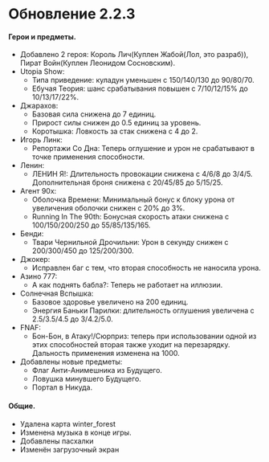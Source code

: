 
# Обновление 2.2.3
   #### Герои и предметы.
   * Добавлено 2 героя: Король Лич(Куплен Жабой(Лол, это разраб)), Пират Войн(Куплен Леонидом Сосновским).
   * Utopia Show:
     * Типа приведение: куладун уменьшен с 150/140/130 до 90/80/70.
     * Ебучая Теория: шанс срабатывания повышен с 7/10/12/15% до 10/13/17/22%.
   * Джарахов:
     * Базовая сила снижена до 7 единиц.
     * Прирост силы снижен до 0.5 единиц за уровень.
     * Коротышка: Ловкость за стак снижена с 4 до 2.
   * Игорь Линк:
     * Репортажи Со Дна: Теперь оглушение и урон не срабатывают в точке применения способности.
   * Ленин:
     * ЛЕНИН Я!: Длительность провокации снижена с 4/6/8 до 3/4/5. Дополнительная броня снижена с 20/45/85 до 5/15/25.
   * Агент 90х:
     * Оболочка Времени: Минимальный бонус к блоку урона от увеличения оболочки снижен с 20% до 3%.
     * Running In The 90th: Бонусная скорость атаки снижена с 100/150/200/250 до 55/85/135/165.
   * Бенди:
     * Твари Чернильной Дрочильни: Урон в секунду снижен с 200/300/450 до 125/200/300.
   * Джокер:
     * Исправлен баг с тем, что вторая способность не наносила урона.
   * Азино 777:
     * А как поднять бабла?: Теперь не работает на иллюзии.
   * Солнечная Вспышка:
     * Базовое здоровье увеличено на 200 единиц.
     * Энергия Баньки Парилки: длительность оглушения увеличена с 2.5/3.5/4.5 до 3/4.2/5.0.
   * FNAF:
     * Бон-Бон, в Атаку!/Сюрприз: теперь при использовании одной из этих способностей вторая также уходит на перезарядку. Дальность применения изменена на 1000.
  * Добавлены новые предметы: 
     * Флаг Анти-Анимешника из Будущего.
     * Ловушка минувшего Будущего.
     * Портал в Никуда.
   #### Общие.
   * Удалена карта winter_forest
   * Изменена музыка в конце игры.
   * Добавлены пасхалки
   * Изменён загрузочный экран
   
